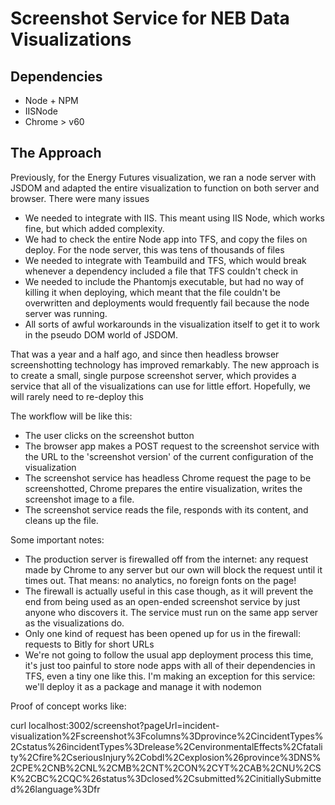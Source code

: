 # Screenshot Service for NEB Data Visualizations


## Dependencies

- Node + NPM
- IISNode
- Chrome > v60

## The Approach

Previously, for the Energy Futures visualization, we ran a node server with JSDOM and adapted the entire visualization to function on both server and browser. There were many issues

- We needed to integrate with IIS. This meant using IIS Node, which works fine, but which added complexity.
- We had to check the entire Node app into TFS, and copy the files on deploy. For the node server, this was tens of thousands of files
- We needed to integrate with Teambuild and TFS, which would break whenever a dependency included a file that TFS couldn't check in
- We needed to include the Phantomjs executable, but had no way of killing it when deploying, which meant that the file couldn't be overwritten and deployments would frequently fail because the node server was running. 
- All sorts of awful workarounds in the visualization itself to get it to work in the pseudo DOM world of JSDOM.

That was a year and a half ago, and since then headless browser screenshotting technology has improved remarkably. The new approach is to create a small, single purpose screenshot server, which provides a service that all of the visualizations can use for little effort. Hopefully, we will rarely need to re-deploy this

The workflow will be like this:

- The user clicks on the screenshot button
- The browser app makes a POST request to the screenshot service with the URL to the 'screenshot version' of the current configuration of the visualization
- The screenshot service has headless Chrome request the page to be screenshotted, Chrome prepares the entire visualization, writes the screenshot image to a file.
- The screenshot service reads the file, responds with its content, and cleans up the file.

Some important notes:

- The production server is firewalled off from the internet: any request made by Chrome to any server but our own will block the request until it times out. That means: no analytics, no foreign fonts on the page!
- The firewall is actually useful in this case though, as it will prevent the end from being used as an open-ended screenshot service by just anyone who discovers it. The service must run on the same app server as the visualizations do.
- Only one kind of request has been opened up for us in the firewall: requests to Bitly for short URLs
- We're not going to follow the usual app deployment process this time, it's just too painful to store node apps with all of their dependencies in TFS, even a tiny one like this. I'm making an exception for this service: we'll deploy it as a package and manage it with nodemon

Proof of concept works like:

curl localhost:3002/screenshot?pageUrl=incident-visualization%2Fscreenshot%3Fcolumns%3Dprovince%2CincidentTypes%2Cstatus%26incidentTypes%3Drelease%2CenvironmentalEffects%2Cfatality%2Cfire%2CseriousInjury%2Cobdl%2Cexplosion%26province%3DNS%2CPE%2CNB%2CNL%2CMB%2CNT%2CON%2CYT%2CAB%2CNU%2CSK%2CBC%2CQC%26status%3Dclosed%2Csubmitted%2CinitiallySubmitted%26language%3Dfr










